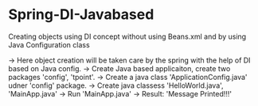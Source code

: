 # Spring-DI-Javabased
Creating objects using DI concept without using Beans.xml and by using Java Configuration class

-> Here object creation will be taken care by the spring with the help of DI based on Java config.
-> Create Java based applicaiton, create two packages 'config', 'tpoint'.
-> Create a java class 'ApplicationConfig.java' udner 'config' package.
-> Create java classess 'HelloWorld.java', 'MainApp.java'
-> Run 'MainApp.java' 
-> Result: 'Message Printed!!!'



